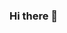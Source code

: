 ### Hi there 👋

<!--
**ayesha-srivastava/ayesha-srivastava** is a ✨ _special_ ✨ repository because its `README.md` (this file) appears on your GitHub profile.

Here are some ideas to get you started:

- 🔭 I’m currently working on Python
- 🌱 I’m currently learning Django
- 👯 I’m looking to collaborate on Python related projects.
- 🤔 I’m looking for help with Java.
- 💬 Ask me about Dance.
- 📫 How to reach me: Never try doing that.
- 😄 Pronouns: She, Queen, Her.
- ⚡ Fun fact: I love cats.
-->
